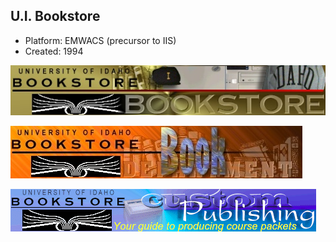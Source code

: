 ## U.I. Bookstore
- Platform: EMWACS (precursor to IIS)
- Created: 1994

![Main](./main_logo.jpg)

![Books](./book_logo.jpg)

![Packets](./packets_logo.gif)
